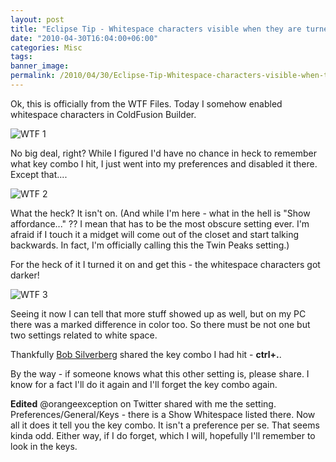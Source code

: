 ```yaml
---
layout: post
title: "Eclipse Tip - Whitespace characters visible when they are turned off"
date: "2010-04-30T16:04:00+06:00"
categories: Misc 
tags: 
banner_image: 
permalink: /2010/04/30/Eclipse-Tip-Whitespace-characters-visible-when-they-are-turned-off
---
```


Ok, this is officially from the WTF Files. Today I somehow enabled whitespace characters in ColdFusion Builder.

<p>

<img src="https://static.raymondcamden.com/images/Screen shot 2010-04-30 at 2.14.00 PM.png" title="WTF 1" />

<p>

No big deal, right? While I figured I'd have no chance in heck to remember what key combo I hit, I just went into my preferences and disabled it there. Except that....

<p>

<img src="https://static.raymondcamden.com/images/cfjedi/Screen shot 2010-04-30 at 2.14.56 PM.png" title="WTF 2" />

<p>

What the heck? It isn't on. (And while I'm here - what in the hell is "Show affordance..." ?? I mean that has to be the most obscure setting ever. I'm afraid if I touch it a midget will come out of the closet and start talking backwards. In fact, I'm officially calling this the Twin Peaks setting.)

<p>

For the heck of it I turned it on and get this - the whitespace characters got darker!

<p>
 
<img src="https://static.raymondcamden.com/images/cfjedi/Screen shot 2010-04-30 at 2.17.39 PM.png" title="WTF 3" />

<p>

Seeing it now I can tell that more stuff showed up as well, but on my PC there was a marked difference in color too. So there must be not one but two settings related to white space.

<p>

Thankfully <a href="http://www.silverwareconsulting.com/">Bob Silverberg</a> shared the key combo I had hit - <b>ctrl+.</b>. 

<p>

By the way - if someone knows what this other setting is, please share. I know for a fact I'll do it again and I'll forget the key combo again.

<p>

<b>Edited</b> @orangeexception on Twitter shared with me the setting. Preferences/General/Keys - there is a Show Whitespace listed there. Now all it does it tell you the key combo. It isn't a preference per se. That seems kinda odd. Either way, if I do forget, which I will, hopefully I'll remember to look in the keys.